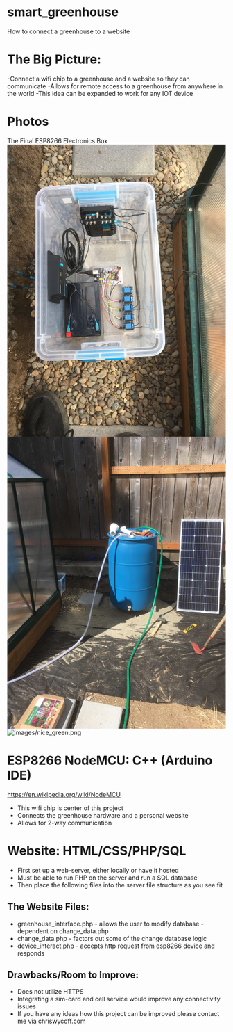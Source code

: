 # smart_greenhouse
How to connect a greenhouse to a website


# The Big Picture:
-Connect a wifi chip to a greenhouse and a website so they can communicate
-Allows for remote access to a greenhouse from anywhere in the world
-This idea can be expanded to work for any IOT device

# Photos



The Final ESP8266 Electronics Box
<img src="images/electronics_box.JPG"
     alt="images/electronics_box.JPG"
     style="float: left; margin-right: 10px;" />

<img src="images/solar.jpg"
     alt="images/solar"
     style="float: left; margin-right: 10px;" />

<img src="images/nice_green.png"
     alt="images/nice_green.png"
     style=" width: 200px height 300px" />

# ESP8266 NodeMCU: C++ (Arduino IDE)

https://en.wikipedia.org/wiki/NodeMCU

* This wifi chip is center of this project
* Connects the greenhouse hardware and a personal website 
* Allows for 2-way communication

# Website: HTML/CSS/PHP/SQL
- First set up a web-server, either locally or have it hosted
- Must be able to run PHP on the server and run a SQL database
- Then place the following files into the server file structure as you see fit

## The Website Files:
* greenhouse_interface.php - allows the user to modify database - dependent on change_data.php
* change_data.php - factors out some of the change database logic
* device_interact.php - accepts http request from esp8266 device and responds


## Drawbacks/Room to Improve:
- Does not utilize HTTPS
- Integrating a sim-card and cell service would improve any connectivity issues
- If you have any ideas how this project can be improved please contact me via chriswycoff.com

